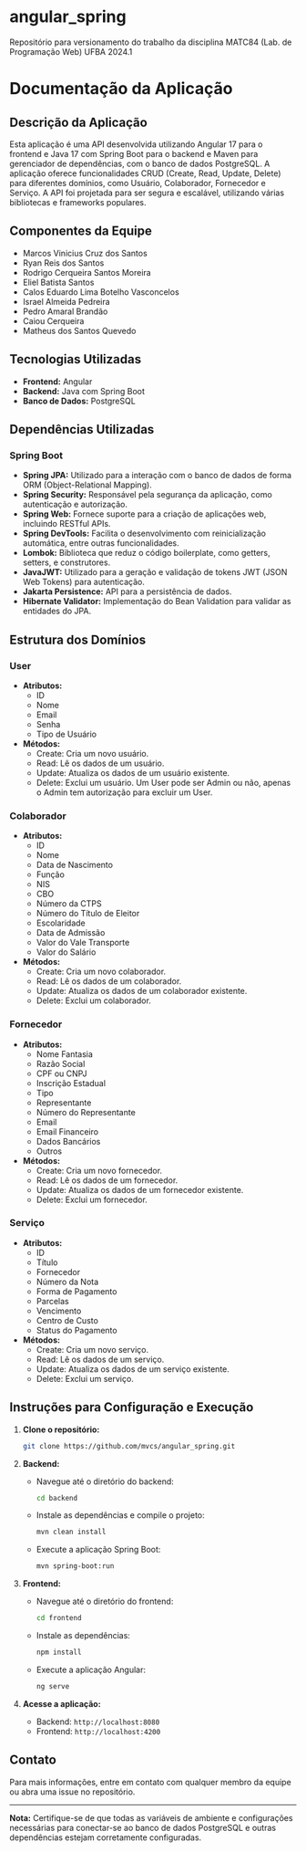 # angular_spring
Repositório para versionamento do trabalho da disciplina MATC84 (Lab. de Programação Web) UFBA 2024.1

# Documentação da Aplicação

## Descrição da Aplicação

Esta aplicação é uma API desenvolvida utilizando Angular 17 para o frontend e Java 17 com Spring Boot para o backend e Maven para gerenciador de dependências, com o banco de dados PostgreSQL. A aplicação oferece funcionalidades CRUD (Create, Read, Update, Delete) para diferentes domínios, como Usuário, Colaborador, Fornecedor e Serviço. A API foi projetada para ser segura e escalável, utilizando várias bibliotecas e frameworks populares.

## Componentes da Equipe

- Marcos Vinicius Cruz dos Santos
- Ryan Reis dos Santos
- Rodrigo Cerqueira Santos Moreira
- Eliel Batista Santos
- Calos Eduardo Lima Botelho Vasconcelos
- Israel Almeida Pedreira
- Pedro Amaral Brandão
- Caiou Cerqueira
- Matheus dos Santos Quevedo

## Tecnologias Utilizadas

- **Frontend:** Angular
- **Backend:** Java com Spring Boot
- **Banco de Dados:** PostgreSQL

## Dependências Utilizadas

### Spring Boot
- **Spring JPA:** Utilizado para a interação com o banco de dados de forma ORM (Object-Relational Mapping).
- **Spring Security:** Responsável pela segurança da aplicação, como autenticação e autorização.
- **Spring Web:** Fornece suporte para a criação de aplicações web, incluindo RESTful APIs.
- **Spring DevTools:** Facilita o desenvolvimento com reinicialização automática, entre outras funcionalidades.
- **Lombok:** Biblioteca que reduz o código boilerplate, como getters, setters, e construtores.
- **JavaJWT:** Utilizado para a geração e validação de tokens JWT (JSON Web Tokens) para autenticação.
- **Jakarta Persistence:** API para a persistência de dados.
- **Hibernate Validator:** Implementação do Bean Validation para validar as entidades do JPA.

## Estrutura dos Domínios

### User
- **Atributos:** 
  - ID
  - Nome
  - Email
  - Senha
  - Tipo de Usuário
- **Métodos:** 
  - Create: Cria um novo usuário.
  - Read: Lê os dados de um usuário.
  - Update: Atualiza os dados de um usuário existente.
  - Delete: Exclui um usuário.
Um  User pode ser Admin ou não, apenas o Admin tem autorização para excluir um User.

### Colaborador
- **Atributos:** 
  - ID
  - Nome
  - Data de Nascimento
  - Função
  - NIS
  - CBO
  - Número da CTPS
  - Número do Título de Eleitor
  - Escolaridade
  - Data de Admissão
  - Valor do Vale Transporte
  - Valor do Salário
- **Métodos:** 
  - Create: Cria um novo colaborador.
  - Read: Lê os dados de um colaborador.
  - Update: Atualiza os dados de um colaborador existente.
  - Delete: Exclui um colaborador.

### Fornecedor
- **Atributos:** 
  - Nome Fantasia
  - Razão Social
  - CPF ou CNPJ
  - Inscrição Estadual
  - Tipo
  - Representante
  - Número do Representante
  - Email
  - Email Financeiro
  - Dados Bancários
  - Outros
- **Métodos:** 
  - Create: Cria um novo fornecedor.
  - Read: Lê os dados de um fornecedor.
  - Update: Atualiza os dados de um fornecedor existente.
  - Delete: Exclui um fornecedor.

### Serviço
- **Atributos:** 
  - ID
  - Título
  - Fornecedor
  - Número da Nota
  - Forma de Pagamento
  - Parcelas
  - Vencimento
  - Centro de Custo
  - Status do Pagamento
- **Métodos:** 
  - Create: Cria um novo serviço.
  - Read: Lê os dados de um serviço.
  - Update: Atualiza os dados de um serviço existente.
  - Delete: Exclui um serviço.

## Instruções para Configuração e Execução

1. **Clone o repositório:**
   ```sh
   git clone https://github.com/mvcs/angular_spring.git
   ```

2. **Backend:**
   - Navegue até o diretório do backend:
     ```sh
     cd backend
     ```
   - Instale as dependências e compile o projeto:
     ```sh
     mvn clean install
     ```
   - Execute a aplicação Spring Boot:
     ```sh
     mvn spring-boot:run
     ```

3. **Frontend:**
   - Navegue até o diretório do frontend:
     ```sh
     cd frontend
     ```
   - Instale as dependências:
     ```sh
     npm install
     ```
   - Execute a aplicação Angular:
     ```sh
     ng serve
     ```

4. **Acesse a aplicação:**
   - Backend: `http://localhost:8080`
   - Frontend: `http://localhost:4200`

## Contato

Para mais informações, entre em contato com qualquer membro da equipe ou abra uma issue no repositório.

---

**Nota:** Certifique-se de que todas as variáveis de ambiente e configurações necessárias para conectar-se ao banco de dados PostgreSQL e outras dependências estejam corretamente configuradas.

